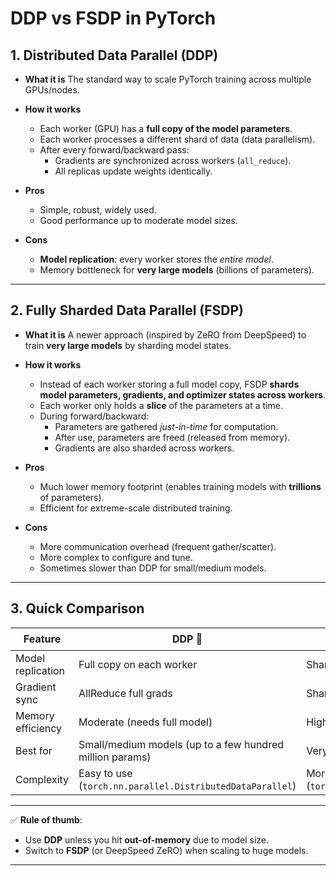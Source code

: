 # **DDP vs FSDP in PyTorch**

## 1. **Distributed Data Parallel (DDP)**

- **What it is**
  The standard way to scale PyTorch training across multiple GPUs/nodes.
- **How it works**
  - Each worker (GPU) has a **full copy of the model parameters**.
  - Each worker processes a different shard of data (data parallelism).
  - After every forward/backward pass:
    - Gradients are synchronized across workers (`all_reduce`).
    - All replicas update weights identically.

- **Pros**
  - Simple, robust, widely used.
  - Good performance up to moderate model sizes.

- **Cons**
  - **Model replication**: every worker stores the _entire model_.
  - Memory bottleneck for **very large models** (billions of parameters).

---

## 2. **Fully Sharded Data Parallel (FSDP)**

- **What it is**
  A newer approach (inspired by ZeRO from DeepSpeed) to train **very large models** by sharding model states.
- **How it works**
  - Instead of each worker storing a full model copy, FSDP **shards model parameters, gradients, and optimizer states across workers**.
  - Each worker only holds a **slice** of the parameters at a time.
  - During forward/backward:
    - Parameters are gathered _just-in-time_ for computation.
    - After use, parameters are freed (released from memory).
    - Gradients are also sharded across workers.

- **Pros**
  - Much lower memory footprint (enables training models with **trillions** of parameters).
  - Efficient for extreme-scale distributed training.

- **Cons**
  - More communication overhead (frequent gather/scatter).
  - More complex to configure and tune.
  - Sometimes slower than DDP for small/medium models.

---

## 3. **Quick Comparison**

| Feature           | DDP 🚀                                                    | FSDP 🪶                                                                     |
| ----------------- | --------------------------------------------------------- | --------------------------------------------------------------------------- |
| Model replication | Full copy on each worker                                  | Sharded across workers                                                      |
| Gradient sync     | AllReduce full grads                                      | Sharded grads                                                               |
| Memory efficiency | Moderate (needs full model)                               | High (shards parameters & states)                                           |
| Best for          | Small/medium models (up to a few hundred million params)  | Very large models (hundreds of billions+)                                   |
| Complexity        | Easy to use (`torch.nn.parallel.DistributedDataParallel`) | More complex API/config (`torch.distributed.fsdp.FullyShardedDataParallel`) |

---

✅ **Rule of thumb**:

- Use **DDP** unless you hit **out-of-memory** due to model size.
- Switch to **FSDP** (or DeepSpeed ZeRO) when scaling to huge models.

---

